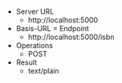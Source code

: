 * Server URL
  * http://localhost:5000
* Basis-URL = Endpoint
  * http://localhost:5000/isbn
* Operations
  * POST
 * Result
      * text/plain